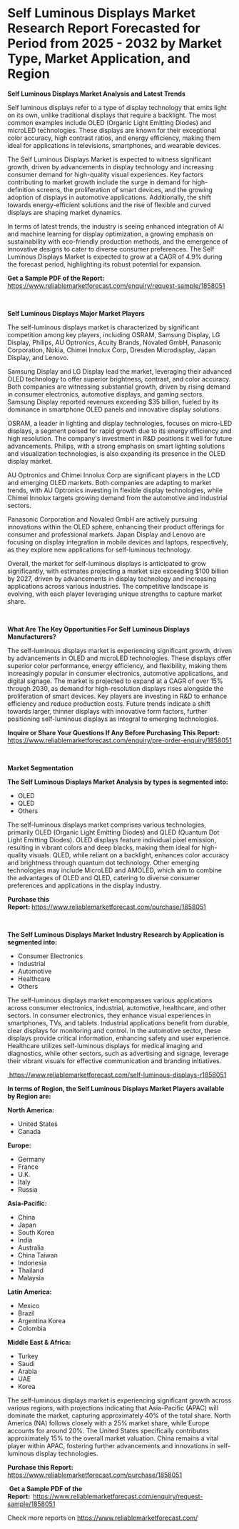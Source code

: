 <p><h1>Self Luminous Displays Market Research Report Forecasted for Period from 2025 -  2032 by Market Type, Market Application, and Region</h1></p><p><strong>Self Luminous Displays Market Analysis and Latest Trends</strong></p>
<p><p>Self luminous displays refer to a type of display technology that emits light on its own, unlike traditional displays that require a backlight. The most common examples include OLED (Organic Light Emitting Diodes) and microLED technologies. These displays are known for their exceptional color accuracy, high contrast ratios, and energy efficiency, making them ideal for applications in televisions, smartphones, and wearable devices.</p><p>The Self Luminous Displays Market is expected to witness significant growth, driven by advancements in display technology and increasing consumer demand for high-quality visual experiences. Key factors contributing to market growth include the surge in demand for high-definition screens, the proliferation of smart devices, and the growing adoption of displays in automotive applications. Additionally, the shift towards energy-efficient solutions and the rise of flexible and curved displays are shaping market dynamics.</p><p>In terms of latest trends, the industry is seeing enhanced integration of AI and machine learning for display optimization, a growing emphasis on sustainability with eco-friendly production methods, and the emergence of innovative designs to cater to diverse consumer preferences. The Self Luminous Displays Market is expected to grow at a CAGR of 4.9% during the forecast period, highlighting its robust potential for expansion.</p></p>
<p><strong>Get a Sample PDF of the Report:&nbsp;</strong> <a href="https://www.reliablemarketforecast.com/enquiry/request-sample/1858051?utm_campaign=2465&utm_medium=2&utm_source=Github&utm_content=ia&utm_term=13022025&utm_id=self-luminous-displays">https://www.reliablemarketforecast.com/enquiry/request-sample/1858051</a></p>
<p>&nbsp;</p>
<p><strong>Self Luminous Displays Major Market Players</strong></p>
<p><p>The self-luminous displays market is characterized by significant competition among key players, including OSRAM, Samsung Display, LG Display, Philips, AU Optronics, Acuity Brands, Novaled GmbH, Panasonic Corporation, Nokia, Chimei Innolux Corp, Dresden Microdisplay, Japan Display, and Lenovo. </p><p>Samsung Display and LG Display lead the market, leveraging their advanced OLED technology to offer superior brightness, contrast, and color accuracy. Both companies are witnessing substantial growth, driven by rising demand in consumer electronics, automotive displays, and gaming sectors. Samsung Display reported revenues exceeding $35 billion, fueled by its dominance in smartphone OLED panels and innovative display solutions.</p><p>OSRAM, a leader in lighting and display technologies, focuses on micro-LED displays, a segment poised for rapid growth due to its energy efficiency and high resolution. The company's investment in R&D positions it well for future advancements. Philips, with a strong emphasis on smart lighting solutions and visualization technologies, is also expanding its presence in the OLED display market.</p><p>AU Optronics and Chimei Innolux Corp are significant players in the LCD and emerging OLED markets. Both companies are adapting to market trends, with AU Optronics investing in flexible display technologies, while Chimei Innolux targets growing demand from the automotive and industrial sectors.</p><p>Panasonic Corporation and Novaled GmbH are actively pursuing innovations within the OLED sphere, enhancing their product offerings for consumer and professional markets. Japan Display and Lenovo are focusing on display integration in mobile devices and laptops, respectively, as they explore new applications for self-luminous technology.</p><p>Overall, the market for self-luminous displays is anticipated to grow significantly, with estimates projecting a market size exceeding $100 billion by 2027, driven by advancements in display technology and increasing applications across various industries. The competitive landscape is evolving, with each player leveraging unique strengths to capture market share.</p></p>
<p>&nbsp;</p>
<p><strong>What Are The Key Opportunities For Self Luminous Displays Manufacturers?</strong></p>
<p><p>The self-luminous displays market is experiencing significant growth, driven by advancements in OLED and microLED technologies. These displays offer superior color performance, energy efficiency, and flexibility, making them increasingly popular in consumer electronics, automotive applications, and digital signage. The market is projected to expand at a CAGR of over 15% through 2030, as demand for high-resolution displays rises alongside the proliferation of smart devices. Key players are investing in R&D to enhance efficiency and reduce production costs. Future trends indicate a shift towards larger, thinner displays with innovative form factors, further positioning self-luminous displays as integral to emerging technologies.</p></p>
<p><strong>Inquire or Share Your Questions If Any Before Purchasing This Report:</strong> <a href="https://www.reliablemarketforecast.com/enquiry/pre-order-enquiry/1858051?utm_campaign=2465&utm_medium=2&utm_source=Github&utm_content=ia&utm_term=13022025&utm_id=self-luminous-displays">https://www.reliablemarketforecast.com/enquiry/pre-order-enquiry/1858051</a></p>
<p>&nbsp;</p>
<p><strong>Market Segmentation</strong></p>
<p><strong>The Self Luminous Displays Market Analysis by types is segmented into:</strong></p>
<p><ul><li>OLED</li><li>QLED</li><li>Others</li></ul></p>
<p><p>The self-luminous displays market comprises various technologies, primarily OLED (Organic Light Emitting Diodes) and QLED (Quantum Dot Light Emitting Diodes). OLED displays feature individual pixel emission, resulting in vibrant colors and deep blacks, making them ideal for high-quality visuals. QLED, while reliant on a backlight, enhances color accuracy and brightness through quantum dot technology. Other emerging technologies may include MicroLED and AMOLED, which aim to combine the advantages of OLED and QLED, catering to diverse consumer preferences and applications in the display industry.</p></p>
<p><strong>Purchase this Report:&nbsp;</strong><a href="https://www.reliablemarketforecast.com/purchase/1858051?utm_campaign=2465&utm_medium=2&utm_source=Github&utm_content=ia&utm_term=13022025&utm_id=self-luminous-displays">https://www.reliablemarketforecast.com/purchase/1858051</a></p>
<p>&nbsp;</p>
<p><strong>The Self Luminous Displays Market Industry Research by Application is segmented into:</strong></p>
<p><ul><li>Consumer Electronics</li><li>Industrial</li><li>Automotive</li><li>Healthcare</li><li>Others</li></ul></p>
<p><p>The self-luminous displays market encompasses various applications across consumer electronics, industrial, automotive, healthcare, and other sectors. In consumer electronics, they enhance visual experiences in smartphones, TVs, and tablets. Industrial applications benefit from durable, clear displays for monitoring and control. In the automotive sector, these displays provide critical information, enhancing safety and user experience. Healthcare utilizes self-luminous displays for medical imaging and diagnostics, while other sectors, such as advertising and signage, leverage their vibrant visuals for effective communication and branding initiatives.</p></p>
<p><a href="https://www.reliablemarketforecast.com/self-luminous-displays-r1858051?utm_campaign=2465&utm_medium=2&utm_source=Github&utm_content=ia&utm_term=13022025&utm_id=self-luminous-displays">&nbsp;https://www.reliablemarketforecast.com/self-luminous-displays-r1858051</a></p>
<p><strong>In terms of Region, the Self Luminous Displays Market Players available by Region are:</strong></p>
<p>
    <p> <strong> North America: </strong>
        <ul>
            <li>United States</li>
            <li>Canada</li>
        </ul>
        </p> 
    <p> <strong> Europe: </strong>
        <ul>
            <li>Germany</li>
            <li>France</li>
            <li>U.K.</li>
            <li>Italy</li>
            <li>Russia</li>
        </ul>
        </p> 
    <p> <strong> Asia-Pacific: </strong>
        <ul>
            <li>China</li>
            <li>Japan</li>
            <li>South Korea</li>
            <li>India</li>
            <li>Australia</li>
            <li>China Taiwan</li>
            <li>Indonesia</li>
            <li>Thailand</li>
            <li>Malaysia</li>
        </ul>
        </p> 
    <p> <strong> Latin America: </strong>
        <ul>
            <li>Mexico</li>
            <li>Brazil</li>
            <li>Argentina Korea</li>
            <li>Colombia</li>
        </ul>
        </p> 
    <p> <strong> Middle East & Africa: </strong>
        <ul>
            <li>Turkey</li>
            <li>Saudi</li>
            <li>Arabia</li>
            <li>UAE</li>
            <li>Korea</li>
        </ul>
    </p>
    </p>
<p><p>The self-luminous displays market is experiencing significant growth across various regions, with projections indicating that Asia-Pacific (APAC) will dominate the market, capturing approximately 40% of the total share. North America (NA) follows closely with a 25% market share, while Europe accounts for around 20%. The United States specifically contributes approximately 15% to the overall market valuation. China remains a vital player within APAC, fostering further advancements and innovations in self-luminous display technologies.</p></p>
<p><strong>Purchase this Report: </strong><a href="https://www.reliablemarketforecast.com/purchase/1858051?utm_campaign=2465&utm_medium=2&utm_source=Github&utm_content=ia&utm_term=13022025&utm_id=self-luminous-displays">https://www.reliablemarketforecast.com/purchase/1858051</a></p>
<p>&nbsp;<strong>Get a Sample PDF of the Report:&nbsp;&nbsp;</strong><a href="https://www.reliablemarketforecast.com/enquiry/request-sample/1858051?utm_campaign=2465&utm_medium=2&utm_source=Github&utm_content=ia&utm_term=13022025&utm_id=self-luminous-displays">https://www.reliablemarketforecast.com/enquiry/request-sample/1858051</a></p>
<p><strong></strong></p>
<p>Check more reports on <a href="https://www.reliablemarketforecast.com/?utm_campaign=2465&utm_medium=2&utm_source=Github&utm_content=ia&utm_term=13022025&utm_id=self-luminous-displays">https://www.reliablemarketforecast.com/</a></p>